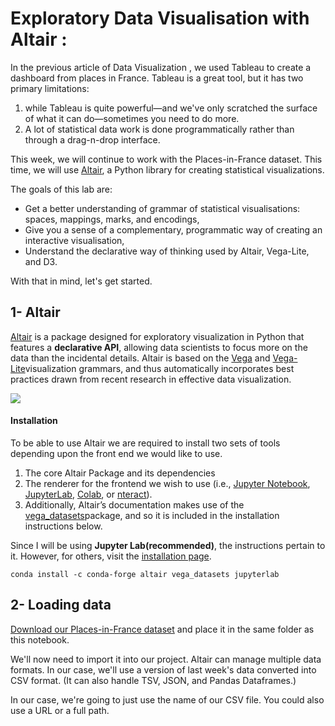 
# Exploratory Data Visualisation with Altair : 

In the previous article of Data Visualization , we used Tableau to create a dashboard from places in France. Tableau is a great tool, but it has two primary limitations: 
1) while Tableau is quite powerful—and we've only scratched the surface of what it can do—sometimes you need to do more. 
2) A lot of statistical data work is done programmatically rather than through a drag-n-drop interface.

This week, we will continue to work with the Places-in-France dataset. This time, we will use  [Altair](https://altair-viz.github.io/), a Python library for creating statistical visualizations.

The goals of this lab are:

-   Get a better understanding of grammar of statistical visualisations: spaces, mappings, marks, and encodings,
-   Give you a sense of a complementary, programmatic way of creating an interactive visualisation,
-   Understand the declarative way of thinking used by Altair, Vega-Lite, and D3.

With that in mind, let's get started.

## 1-  Altair 
  
[Altair](https://altair-viz.github.io/)  is a package designed for exploratory visualization in Python that features a  **declarative API**, allowing data scientists to focus more on the data than the incidental details. Altair is based on the  [Vega](https://vega.github.io/)  and  [Vega-Lite](https://vega.github.io/vega-lite/)visualization grammars, and thus automatically incorporates best practices drawn from recent research in effective data visualization.

![](https://cdn-images-1.medium.com/max/800/1*kA5O0LCDM44C8Tnp_DUCfQ.png)


#### Installation

To be able to use Altair we are required to install two sets of tools depending upon the front end we would like to use.

1.  The core Altair Package and its dependencies
2.  The renderer for the frontend we wish to use (i.e.,  [Jupyter Notebook](https://jupyter-notebook.readthedocs.io/en/stable/),  [JupyterLab](http://jupyterlab.readthedocs.io/en/stable/),  [Colab](https://colab.research.google.com/), or  [nteract](https://nteract.io/)).
3.  Additionally, Altair’s documentation makes use of the  [vega_datasets](https://github.com/altair-viz/vega_datasets)package, and so it is included in the installation instructions below.

Since I will be using  **Jupyter Lab(recommended)**, the instructions pertain to it. However, for others, visit the  [installation page](https://altair-viz.github.io/getting_started/installation.html).

    conda install -c conda-forge altair vega_datasets jupyterlab


## 2- Loading data

[Download our Places-in-France dataset](https://github.com/kasamoh/Data-analysis/blob/master/Data%20Visualization/Altair/france.csv) and place it in the same folder as this notebook.

We'll now need to import it into our project.  Altair can manage multiple data formats.  In our case, we'll use a version of last week's data converted into CSV format.  (It can also handle TSV, JSON, and Pandas Dataframes.)

In our case, we're going to just use the name of our CSV file.  You could also use a URL or a full path.

